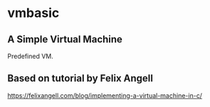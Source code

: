 # vmbasic
## A Simple Virtual Machine
Predefined VM.

## Based on tutorial by Felix Angell
https://felixangell.com/blog/implementing-a-virtual-machine-in-c/
